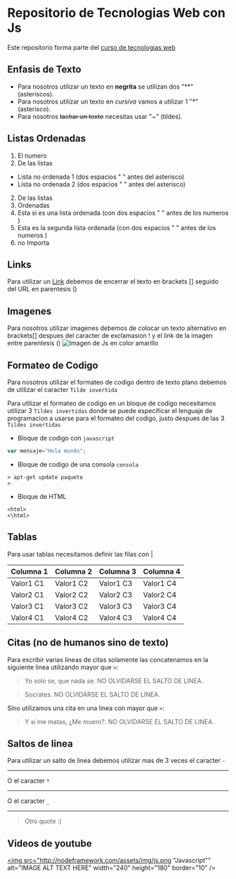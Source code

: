 # Repositorio de Tecnologias Web con Js

Este repositorio forma parte del  [curso de tecnologias web](https://github.com/adrianeguez/Tec_Web_Js_2016_B)

## Enfasis de Texto

* Para nosotros utilizar un texto en **negrita** se utilizan dos "**" (asteriscos).
* Para nosotros utilizar un texto en *cursiva* vamos a utilizar 1 "*" (asterisco).
* Para nosotros ~~tachar un texto~~ necesitas usar "~" (tildes).

## Listas Ordenadas

1. El numero 
2. De las listas
  * Lista no ordenada 1 (dos espacios " " antes del asterisco)
  * Lista no ordenada 2 (dos espacios " " antes del asterisco)
2. De las listas
1. Ordenadas
  1. Esta si es una lista ordenada (con dos espacios " " antes de los numeros )
  1. Esta es la segunda lista ordenada (con dos espacios " " antes de los numeros )
4. no Importa

## Links 

Para utilizar un [Link](https://github.com/adrianeguez/Tec_Web_Js_2016_B) debemos de encerrar el texto en brackets [] seguido del URL en parentesis ()

## Imagenes 

Para nosotros utilizar imagenes debemos de colocar un texto alternativo en brackets[] despues del caracter de exclamasion ! y el link de la imagen entre parentesis () 
![Imagen de Js en color amarillo](http://nodeframework.com/assets/img/js.png "Javascript")
## Formateo de Codigo

Para nosotros utilizar el formateo de codigo dentro de texto plano debemos de utilizar el caracter `Tilde invertida`

Para utilizar el formateo de codigo en un bloque de codigo necesitamos utilizar 3 `Tildes invertidas` donde se puede especificar el lenguaje de programacion a usarse para el formateo del codigo, justo despues de las 3 `Tildes invertidas`

* Bloque de codigo con `javascript`

```javascript
var mensaje="Hola mundo";
```

* Bloque de codigo de una consola `consola`

```
> apt-get update paquete
>

```

* Bloque de HTML

```
<html>
<\html>
```

## Tablas

Para usar tablas necesitamos definir las filas con |

Columna 1|Columna 2|Columna 3|Columna 4
---|---|---|---
Valor1 C1|Valor1 C2|Valor1 C3|Valor1 C4
Valor2 C1|Valor2 C2|Valor2 C3|Valor2 C4
Valor3 C1|Valor3 C2|Valor3 C3|Valor3 C4
Valor4 C1|Valor4 C2|Valor4 C3|Valor4 C4

## Citas (no de humanos sino de texto)

Para escribir varias lineas de citas solamente las concatenamos en la siguiente linea utilizando mayor que `>`:

> Yo solo se, que nada se. NO OLVIDARSE EL SALTO DE LINEA.

> Socrates. NO OLVIDARSE EL SALTO DE LINEA.

Sino utilizamos una cita en una linea con mayor que `>`:

> Y si me matas, ¿Me muero?. NO OLVIDARSE EL SALTO DE LINEA.

## Saltos de linea

Para utilizar un salto de linea debemos utilizar mas de 3 veces el caracter `-`

---

O el caracter `*`

***

O el caracter `_`

___

> Otro quote :)

## Videos de youtube

<a href="https://www.youtube.com/watch?v=UqyT8IEBkvY" 
target="_blank"><img src="http://nodeframework.com/assets/img/js.png "Javascript"" 
alt="IMAGE ALT TEXT HERE" width="240" height="180" border="10" /></a>